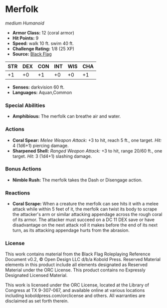 # Merfolk

*medium* *Humanoid*

- **Armor Class:** 12 (coral armor)
- **Hit Points:** 9 
- **Speed:** walk 10 ft. swim 40 ft.
- **Challenge Rating:** 1/8 (25 XP)
- **Source:** [Black Flag](https://koboldpress.com/kpstore/product/tovrpg-pg-mv/)

| STR | DEX | CON | INT | WIS | CHA |
| --- | --- | --- | --- | --- | --- |
| +1 | +0 | +1 | +0 | +0 | +1 |

- **Senses:** darkvision 60 ft.
- **Languages:** Aquan,Common

### Special Abilities

- **Amphibious:** The merfolk can breathe air and water.

### Actions

- **Coral Spear:** _Melee Weapon Attack:_ +3 to hit, reach 5 ft., one target. _Hit:_ 4 (1d6+1) piercing damage.
- **Sharpened Shell:** _Ranged Weapon Attack:_ +3 to hit, range 20/60 ft., one target. _Hit:_ 3 (1d4+1) slashing damage.

### Bonus Actions

- **Nimble Rush:** The merfolk takes the Dash or Disengage action.

### Reactions

- **Coral Scrape:** When a creature the merfolk can see hits it with a melee attack while within 5 feet of it, the merfolk can twist its body to scrape the attacker's arm or similar attacking appendage across the rough coral of its armor. The attacker must succeed on a DC 11 DEX save or have disadvantage on the next attack roll it makes before the end of its next turn, as its attacking appendage hurts from the abrasion.


### License

This work contains material from the Black Flag Roleplaying Reference Document v0.2, © Open Design LLC d/b/a Kobold Press. Reserved Material elements in this product include all elements designated as Reserved Material under the ORC License. This product contains no Expressly Designated Licensed Material.

This work is licensed under the ORC License, located at the Library of Congress at TX 9-307-067, and available online at various locations including koboldpress.com/orclicense and others. All warranties are disclaimed as set forth therein.
